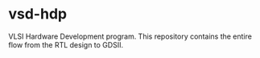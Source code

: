 # vsd-hdp
VLSI Hardware Development program. This repository contains the entire flow from the RTL design to GDSII.
